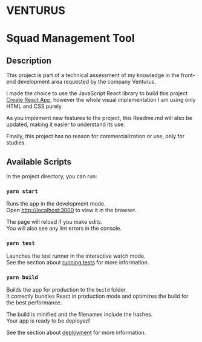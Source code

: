 # VENTURUS
# Squad Management Tool

## Description

This project is part of a technical assessment of my knowledge in the front-end development area requested by the company Venturus.

I made the choice to use the JavaScript React library to build this project [Create React App](https://github.com/facebook/create-react-app), however the whole visual implementation I am using only HTML and CSS purely.

As you implement new features to the project, this Readme.md will also be updated, making it easier to understand its use.

Finally, this project has no reason for commercialization or use, only for studies. 


## Available Scripts

In the project directory, you can run:

### `yarn start`

Runs the app in the development mode.\
Open [http://localhost:3000](http://localhost:3000) to view it in the browser.

The page will reload if you make edits.\
You will also see any lint errors in the console.

### `yarn test`

Launches the test runner in the interactive watch mode.\
See the section about [running tests](https://facebook.github.io/create-react-app/docs/running-tests) for more information.

### `yarn build`

Builds the app for production to the `build` folder.\
It correctly bundles React in production mode and optimizes the build for the best performance.

The build is minified and the filenames include the hashes.\
Your app is ready to be deployed!

See the section about [deployment](https://facebook.github.io/create-react-app/docs/deployment) for more information.


